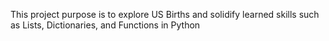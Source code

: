 This project purpose is to explore US Births and solidify learned skills such as Lists, Dictionaries, and Functions in Python
